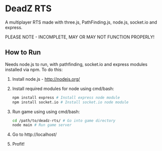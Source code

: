 DeadZ RTS
=========

A multiplayer RTS made with three.js, PathFinding.js, node.js, socket.io and express.

PLEASE NOTE - INCOMPLETE, MAY OR MAY NOT FUNCTION PROPERLY!

How to Run
----------
Needs node.js to run, with pathfinding, socket.io and express modules installed via npm.
To do this:

1. Install node.js - http://nodejs.org/
2. Install required modules for node using cmd/bash:

    ```bash
    npm install express # Install express node module
    npm install socket.io # Install socket.io node module
    ```

3. Run game using using cmd/bash:

    ```bash
    cd /path/to/deadz-rts/ # Go into game directory
    node main # Run game server
    ```

4. Go to http://localhost/
5. Profit!